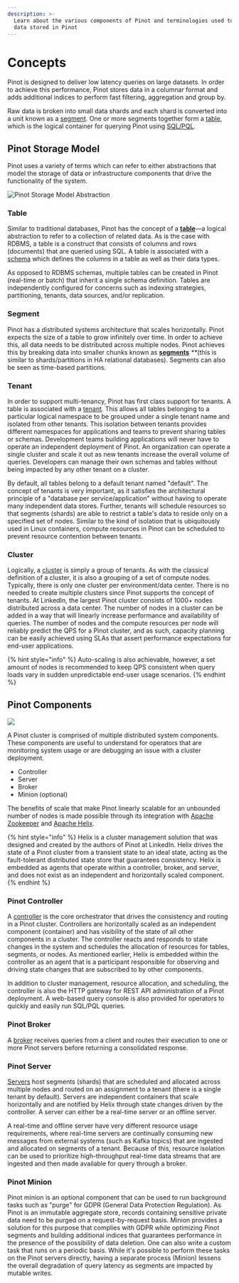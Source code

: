 ```yaml
---
description: >-
  Learn about the various components of Pinot and terminologies used to describe
  data stored in Pinot
---
```


# Concepts

Pinot is designed to deliver low latency queries on large datasets. In order to achieve this performance, Pinot stores data in a columnar format and adds additional indices to perform fast filtering, aggregation and group by.

Raw data is broken into small data shards and each shard is converted into a unit known as a [segment](https://docs.pinot.apache.org/pinot-components/segment). One or more segments together form a [table](https://docs.pinot.apache.org/pinot-components/table), which is the logical container for querying Pinot using [SQL/PQL](https://docs.pinot.apache.org/user-guide/user-guide-query/pinot-query-language).

## Pinot Storage Model

Pinot uses a variety of terms which can refer to either abstractions that model the storage of data or infrastructure components that drive the functionality of the system.

![Pinot Storage Model Abstraction](../.gitbook/assets/pinot_entities.jpg)

### **Table**

Similar to traditional databases, Pinot has the concept of a [**table**](https://docs.pinot.apache.org/pinot-components/table)—a logical abstraction to refer to a collection of related data. As is the case with RDBMS, a table is a construct that consists of columns and rows \(documents\) that are queried using SQL. A table is associated with a [schema](https://docs.pinot.apache.org/pinot-components/schema) which defines the columns in a table as well as their data types.

As opposed to RDBMS schemas, multiple tables can be created in Pinot \(real-time or batch\) that inherit a single schema definition. Tables are independently configured for concerns such as indexing strategies, partitioning, tenants, data sources, and/or replication.

### **Segment**

Pinot has a distributed systems architecture that scales horizontally. Pinot expects the size of a table to grow infinitely over time. In order to achieve this, all data needs to be distributed across multiple nodes. Pinot achieves this by breaking data into smaller chunks known as [**segments**](https://docs.pinot.apache.org/pinot-components/segment) _\*\*_\(this is similar to shards/partitions in HA relational databases\). Segments can also be seen as time-based partitions.

### **Tenant**

In order to support multi-tenancy, Pinot has first class support for tenants. A table is associated with a [tenant](https://docs.pinot.apache.org/pinot-components/tenant). This allows all tables belonging to a particular logical namespace to be grouped under a single tenant name and isolated from other tenants. This isolation between tenants provides different namespaces for applications and teams to prevent sharing tables or schemas. Development teams building applications will never have to operate an independent deployment of Pinot. An organization can operate a single cluster and scale it out as new tenants increase the overall volume of queries. Developers can manage their own schemas and tables without being impacted by any other tenant on a cluster.

By default, all tables belong to a default tenant named "default". The concept of tenants is very important, as it satisfies the architectural principle of a "database per service/application" without having to operate many independent data stores. Further, tenants will schedule resources so that segments \(shards\) are able to restrict a table's data to reside only on a specified set of nodes. Similar to the kind of isolation that is ubiquitously used in Linux containers, compute resources in Pinot can be scheduled to prevent resource contention between tenants.

### **Cluster**

Logically, a [cluster](https://docs.pinot.apache.org/pinot-components/cluster) is simply a group of tenants. As with the classical definition of a cluster, it is also a grouping of a set of compute nodes. Typically, there is only one cluster per environment/data center. There is no needed to create multiple clusters since Pinot supports the concept of tenants. At LinkedIn, the largest Pinot cluster consists of 1000+ nodes distributed across a data center. The number of nodes in a cluster can be added in a way that will linearly increase performance and availability of queries. The number of nodes and the compute resources per node will reliably predict the QPS for a Pinot cluster, and as such, capacity planning can be easily achieved using SLAs that assert performance expectations for end-user applications.

{% hint style="info" %}
Auto-scaling is also achievable, however, a set amount of nodes is recommended to keep QPS consistent when query loads vary in sudden unpredictable end-user usage scenarios.
{% endhint %}

## Pinot Components

![](../.gitbook/assets/pinot-components.svg)

A Pinot cluster is comprised of multiple distributed system components. These components are useful to understand for operators that are monitoring system usage or are debugging an issue with a cluster deployment.

* Controller
* Server
* Broker
* Minion \(optional\)

The benefits of scale that make Pinot linearly scalable for an unbounded number of nodes is made possible through its integration with [Apache Zookeeper](https://zookeeper.apache.org/) and [Apache Helix](http://helix.apache.org/).

{% hint style="info" %}
Helix is a cluster management solution that was designed and created by the authors of Pinot at LinkedIn. Helix drives the state of a Pinot cluster from a transient state to an ideal state, acting as the fault-tolerant distributed state store that guarantees consistency. Helix is embedded as agents that operate within a controller, broker, and server, and does not exist as an independent and horizontally scaled component.
{% endhint %}

### Pinot Controller

A [controller](https://docs.pinot.apache.org/pinot-components/controller) is the core orchestrator that drives the consistency and routing in a Pinot cluster. Controllers are horizontally scaled as an independent component \(container\) and has visibility of the state of all other components in a cluster. The controller reacts and responds to state changes in the system and schedules the allocation of resources for tables, segments, or nodes. As mentioned earlier, Helix is embedded within the controller as an agent that is a participant responsible for observing and driving state changes that are subscribed to by other components.

In addition to cluster management, resource allocation, and scheduling, the controller is also the HTTP gateway for REST API administration of a Pinot deployment. A web-based query console is also provided for operators to quickly and easily run SQL/PQL queries.

### Pinot Broker

A [broker](https://docs.pinot.apache.org/pinot-components/broker) receives queries from a client and routes their execution to one or more Pinot servers before returning a consolidated response.

### Pinot Server

[Servers](https://docs.pinot.apache.org/pinot-components/server) host segments \(shards\) that are scheduled and allocated across multiple nodes and routed on an assignment to a tenant \(there is a single tenant by default\). Servers are independent containers that scale horizontally and are notified by Helix through state changes driven by the controller. A server can either be a real-time server or an offline server.

A real-time and offline server have very different resource usage requirements, where real-time servers are continually consuming new messages from external systems \(such as Kafka topics\) that are ingested and allocated on segments of a tenant. Because of this, resource isolation can be used to prioritize high-throughput real-time data streams that are ingested and then made available for query through a broker.

### Pinot Minion

Pinot minion is an optional component that can be used to run background tasks such as "purge" for GDPR \(General Data Protection Regulation\). As Pinot is an immutable aggregate store, records containing sensitive private data need to be purged on a request-by-request basis. Minion provides a solution for this purpose that complies with GDPR while optimizing Pinot segments and building additional indices that guarantees performance in the presence of the possibility of data deletion. One can also write a custom task that runs on a periodic basis. While it's possible to perform these tasks on the Pinot servers directly, having a separate process \(Minion\) lessens the overall degradation of query latency as segments are impacted by mutable writes.

